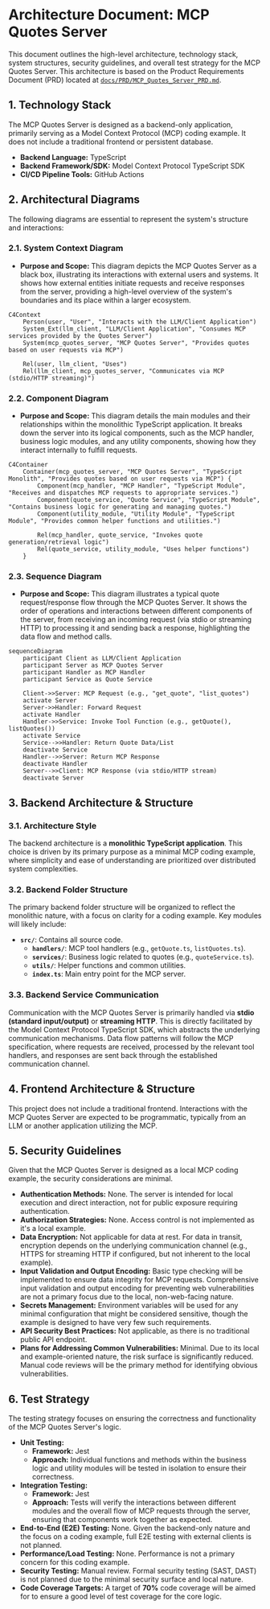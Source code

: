 # Architecture Document: MCP Quotes Server

This document outlines the high-level architecture, technology stack, system structures, security guidelines, and overall test strategy for the MCP Quotes Server. This architecture is based on the Product Requirements Document (PRD) located at [`docs/PRD/MCP_Quotes_Server_PRD.md`](docs/PRD/MCP_Quotes_Server_PRD.md).

## 1. Technology Stack

The MCP Quotes Server is designed as a backend-only application, primarily serving as a Model Context Protocol (MCP) coding example. It does not include a traditional frontend or persistent database.

- **Backend Language:** TypeScript
- **Backend Framework/SDK:** Model Context Protocol TypeScript SDK
- **CI/CD Pipeline Tools:** GitHub Actions

## 2. Architectural Diagrams

The following diagrams are essential to represent the system's structure and interactions:

### 2.1. System Context Diagram

- **Purpose and Scope:** This diagram depicts the MCP Quotes Server as a black box, illustrating its interactions with external users and systems. It shows how external entities initiate requests and receive responses from the server, providing a high-level overview of the system's boundaries and its place within a larger ecosystem.

```mermaid
C4Context
    Person(user, "User", "Interacts with the LLM/Client Application")
    System_Ext(llm_client, "LLM/Client Application", "Consumes MCP services provided by the Quotes Server")
    System(mcp_quotes_server, "MCP Quotes Server", "Provides quotes based on user requests via MCP")

    Rel(user, llm_client, "Uses")
    Rel(llm_client, mcp_quotes_server, "Communicates via MCP (stdio/HTTP streaming)")
```

### 2.2. Component Diagram

- **Purpose and Scope:** This diagram details the main modules and their relationships within the monolithic TypeScript application. It breaks down the server into its logical components, such as the MCP handler, business logic modules, and any utility components, showing how they interact internally to fulfill requests.

```mermaid
C4Container
    Container(mcp_quotes_server, "MCP Quotes Server", "TypeScript Monolith", "Provides quotes based on user requests via MCP") {
        Component(mcp_handler, "MCP Handler", "TypeScript Module", "Receives and dispatches MCP requests to appropriate services.")
        Component(quote_service, "Quote Service", "TypeScript Module", "Contains business logic for generating and managing quotes.")
        Component(utility_module, "Utility Module", "TypeScript Module", "Provides common helper functions and utilities.")

        Rel(mcp_handler, quote_service, "Invokes quote generation/retrieval logic")
        Rel(quote_service, utility_module, "Uses helper functions")
    }
```

### 2.3. Sequence Diagram

- **Purpose and Scope:** This diagram illustrates a typical quote request/response flow through the MCP Quotes Server. It shows the order of operations and interactions between different components of the server, from receiving an incoming request (via stdio or streaming HTTP) to processing it and sending back a response, highlighting the data flow and method calls.

```mermaid
sequenceDiagram
    participant Client as LLM/Client Application
    participant Server as MCP Quotes Server
    participant Handler as MCP Handler
    participant Service as Quote Service

    Client->>Server: MCP Request (e.g., "get_quote", "list_quotes")
    activate Server
    Server->>Handler: Forward Request
    activate Handler
    Handler->>Service: Invoke Tool Function (e.g., getQuote(), listQuotes())
    activate Service
    Service-->>Handler: Return Quote Data/List
    deactivate Service
    Handler-->>Server: Return MCP Response
    deactivate Handler
    Server-->>Client: MCP Response (via stdio/HTTP stream)
    deactivate Server
```

## 3. Backend Architecture & Structure

### 3.1. Architecture Style

The backend architecture is a **monolithic TypeScript application**. This choice is driven by its primary purpose as a minimal MCP coding example, where simplicity and ease of understanding are prioritized over distributed system complexities.

### 3.2. Backend Folder Structure

The primary backend folder structure will be organized to reflect the monolithic nature, with a focus on clarity for a coding example. Key modules will likely include:

- **`src/`**: Contains all source code.
  - **`handlers/`**: MCP tool handlers (e.g., `getQuote.ts`, `listQuotes.ts`).
  - **`services/`**: Business logic related to quotes (e.g., `quoteService.ts`).
  - **`utils/`**: Helper functions and common utilities.
  - **`index.ts`**: Main entry point for the MCP server.

### 3.3. Backend Service Communication

Communication with the MCP Quotes Server is primarily handled via **stdio (standard input/output)** or **streaming HTTP**. This is directly facilitated by the Model Context Protocol TypeScript SDK, which abstracts the underlying communication mechanisms. Data flow patterns will follow the MCP specification, where requests are received, processed by the relevant tool handlers, and responses are sent back through the established communication channel.

## 4. Frontend Architecture & Structure

This project does not include a traditional frontend. Interactions with the MCP Quotes Server are expected to be programmatic, typically from an LLM or another application utilizing the MCP.

## 5. Security Guidelines

Given that the MCP Quotes Server is designed as a local MCP coding example, the security considerations are minimal.

- **Authentication Methods:** None. The server is intended for local execution and direct interaction, not for public exposure requiring authentication.
- **Authorization Strategies:** None. Access control is not implemented as it's a local example.
- **Data Encryption:** Not applicable for data at rest. For data in transit, encryption depends on the underlying communication channel (e.g., HTTPS for streaming HTTP if configured, but not inherent to the local example).
- **Input Validation and Output Encoding:** Basic type checking will be implemented to ensure data integrity for MCP requests. Comprehensive input validation and output encoding for preventing web vulnerabilities are not a primary focus due to the local, non-web-facing nature.
- **Secrets Management:** Environment variables will be used for any minimal configuration that might be considered sensitive, though the example is designed to have very few such requirements.
- **API Security Best Practices:** Not applicable, as there is no traditional public API endpoint.
- **Plans for Addressing Common Vulnerabilities:** Minimal. Due to its local and example-oriented nature, the risk surface is significantly reduced. Manual code reviews will be the primary method for identifying obvious vulnerabilities.

## 6. Test Strategy

The testing strategy focuses on ensuring the correctness and functionality of the MCP Quotes Server's logic.

- **Unit Testing:**
  - **Framework:** Jest
  - **Approach:** Individual functions and methods within the business logic and utility modules will be tested in isolation to ensure their correctness.
- **Integration Testing:**
  - **Framework:** Jest
  - **Approach:** Tests will verify the interactions between different modules and the overall flow of MCP requests through the server, ensuring that components work together as expected.
- **End-to-End (E2E) Testing:** None. Given the backend-only nature and the focus on a coding example, full E2E testing with external clients is not planned.
- **Performance/Load Testing:** None. Performance is not a primary concern for this coding example.
- **Security Testing:** Manual review. Formal security testing (SAST, DAST) is not planned due to the minimal security surface and local nature.
- **Code Coverage Targets:** A target of **70%** code coverage will be aimed for to ensure a good level of test coverage for the core logic.
